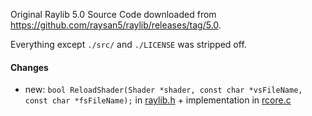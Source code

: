 Original Raylib 5.0 Source Code downloaded from https://github.com/raysan5/raylib/releases/tag/5.0.

Everything except `./src/` and `./LICENSE` was stripped off.

#### Changes
- new: `bool ReloadShader(Shader *shader, const char *vsFileName, const char *fsFileName);` in [raylib.h](../raylib-5.0/src/raylib.h) + implementation in [rcore.c](../raylib-5.0/src/rcore.c)
